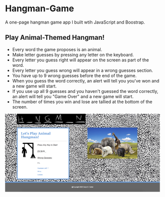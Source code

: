 # Hangman-Game
A one-page hangman game app I built wtih JavaScript and Boostrap.  

## Play Animal-Themed Hangman! 

* Every word the game proposes is an animal. 
* Make letter guesses by pressing any letter on the keyboard. 
* Every letter you guess right will appear on the screen as part of the word.  
* Every letter you guess wrong will appear in a wrong guesses section.  
* You have up to 9 wrong guesses before the end of the game. 
* When you guess the word correctly, an alert will tell you you've won and a new game will start.  
* If you use up all 9 guesses and you haven't guessed the word correctly, an alert will tell you "Game Over" and a new game will start.   
* The number of times you win and lose are tallied at the bottom of the screen.  


![Screenshot of the Hangman app](https://github.com/Caryndcarter/Hangman-Game/blob/master/assets/images/animal_hangman_screenshot_35.png)




